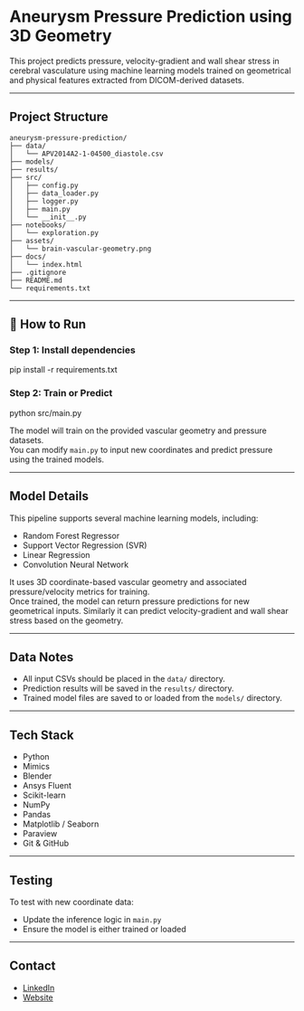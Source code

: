 # Aneurysm Pressure Prediction using 3D Geometry

This project predicts pressure, velocity-gradient and wall shear stress in cerebral vasculature using machine learning models trained on geometrical and physical features extracted from DICOM-derived datasets.

---

## Project Structure

```
aneurysm-pressure-prediction/
├── data/
│   └── APV2014A2-1-04500_diastole.csv
├── models/
├── results/
├── src/
│   ├── config.py
│   ├── data_loader.py
│   ├── logger.py
│   ├── main.py
│   └── __init__.py
├── notebooks/
│   └── exploration.py
├── assets/
│   └── brain-vascular-geometry.png
├── docs/
│   └── index.html
├── .gitignore
├── README.md
└── requirements.txt
```


---

## 🚀 How to Run

### Step 1: Install dependencies

pip install -r requirements.txt


### Step 2: Train or Predict

python src/main.py


The model will train on the provided vascular geometry and pressure datasets.  
You can modify `main.py` to input new coordinates and predict pressure using the trained models.

---

## Model Details

This pipeline supports several machine learning models, including:

- Random Forest Regressor
- Support Vector Regression (SVR)
- Linear Regression
- Convolution Neural Network

It uses 3D coordinate-based vascular geometry and associated pressure/velocity metrics for training.  
Once trained, the model can return pressure predictions for new geometrical inputs. Similarly it can predict velocity-gradient and wall shear stress based on the geometry.

---

## Data Notes

- All input CSVs should be placed in the `data/` directory.
- Prediction results will be saved in the `results/` directory.
- Trained model files are saved to or loaded from the `models/` directory.


---

## Tech Stack

- Python
- Mimics
- Blender
- Ansys Fluent
- Scikit-learn
- NumPy
- Pandas
- Matplotlib / Seaborn
- Paraview
- Git & GitHub

---

## Testing

To test with new coordinate data:

- Update the inference logic in `main.py`
- Ensure the model is either trained or loaded

---

## Contact

- [LinkedIn](https://www.linkedin.com/in/pushyan-jhaveri-75b52813a/)
- [Website](https://pushyanjhaveri.github.io/)

